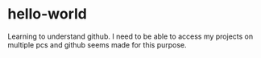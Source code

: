 # hello-world
Learning to understand github.
I need to be able to access my projects on multiple pcs and github seems made for this purpose.
